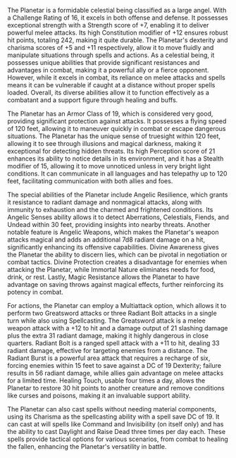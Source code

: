 The Planetar is a formidable celestial being classified as a large angel. With a Challenge Rating of 16, it excels in both offense and defense. It possesses exceptional strength with a Strength score of +7, enabling it to deliver powerful melee attacks. Its high Constitution modifier of +12 ensures robust hit points, totaling 242, making it quite durable. The Planetar's dexterity and charisma scores of +5 and +11 respectively, allow it to move fluidly and manipulate situations through spells and actions. As a celestial being, it possesses unique abilities that provide significant resistances and advantages in combat, making it a powerful ally or a fierce opponent. However, while it excels in combat, its reliance on melee attacks and spells means it can be vulnerable if caught at a distance without proper spells loaded. Overall, its diverse abilities allow it to function effectively as a combatant and a support figure through healing and buffs.

The Planetar has an Armor Class of 19, which is considered very good, providing significant protection against attacks. It possesses a flying speed of 120 feet, allowing it to maneuver quickly in combat or escape dangerous situations. The Planetar has the unique sense of truesight within 120 feet, allowing it to see through illusions and magical darkness, making it exceptional for detecting hidden threats. Its high Perception score of 21 enhances its ability to notice details in its environment, and it has a Stealth modifier of 15, allowing it to move unnoticed unless in very bright light conditions. It can communicate in all languages and has telepathy up to 120 feet, facilitating communication with both allies and foes.

The special abilities of the Planetar include Angelic Resilience, which grants it resistance to radiant damage and nonmagical attacks, along with immunity to exhaustion and the charmed and frightened conditions. Its Angelic Senses ability allows it to detect Aberrations, Celestials, Fiends, and Undead within 30 feet, providing insights into nearby threats. Another notable feature is Angelic Weapons, which makes the Planetar's weapon attacks magical and adds an additional 7d8 radiant damage on a hit, significantly enhancing its offensive capabilities. Divine Awareness gives the Planetar the ability to discern lies, which can be pivotal in negotiation or combat tactics. Divine Protection creates a disadvantage for enemies when attacking the Planetar, while Immortal Nature eliminates needs for food, drink, or rest. Lastly, Magic Resistance allows the Planetar to have advantage on saving throws against magical effects, further reinforcing its potency in combat.

For actions, the Planetar can employ a Multiattack option, which allows it to perform two Greatsword attacks or three Radiant Bolt attacks in a single turn while also using Spellcasting. The Greatsword attack is a melee weapon attack with a +12 to hit and a damage output of 21 slashing damage plus the extra 31 radiant damage, making it highly dangerous in close quarters. Radiant Bolt is a ranged spell attack with a +11 to hit, dealing 33 radiant damage, effective for targeting enemies from a distance. The Radiant Burst is a powerful area attack that requires a recharge of six, forcing enemies within 15 feet to save against a DC of 19 Dexterity; failure results in 56 radiant damage, while allies gain advantage on melee attacks for a limited time. Healing Touch, usable four times a day, allows the Planetar to restore 30 hit points to another creature and remove conditions like curses and poisons, making it an invaluable support ability. 

The Planetar can also cast spells without needing material components, using its Charisma as the spellcasting ability with a spell save DC of 19. It can cast at will spells like Command and Invisibility (on itself only) and has the ability to cast Daylight and Raise Dead three times per day each. These spells provide tactical options for various scenarios, from combat to healing the fallen, enhancing the Planetar's versatility in battle.